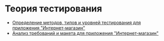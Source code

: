 
# Теория тестирования

 - [Определение методов, типов и уровней тестирования для приложения "Интернет-магазин"](https://docs.google.com/spreadsheets/d/1D1bwXLq2p9nGyl9x8PvxBxP1GZHLQeXgVnZTzUrW24I/edit?usp=drive_link)
 - [Анализ требований и макета для приложения "Интернет-магазин"](https://docs.google.com/spreadsheets/d/1Yd86o3OKpYZ7XMlGAkhHyQActppeGv-l1fHeNDIqbCY/edit?gid=0#gid=0)
